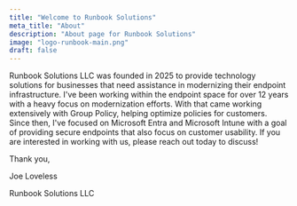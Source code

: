 ```yaml
---
title: "Welcome to Runbook Solutions"
meta_title: "About"
description: "About page for Runbook Solutions"
image: "logo-runbook-main.png"
draft: false
---
```


Runbook Solutions LLC was founded in 2025 to provide technology solutions for businesses that need assistance in modernizing their endpoint infrastructure. I've been working within the endpoint space for over 12 years with a heavy focus on modernization efforts. With that came working extensively with Group Policy, helping optimize policies for customers. Since then, I've focused on Microsoft Entra and Microsoft Intune with a goal of providing secure endpoints that also focus on customer usability. If you are interested in working with us, please reach out today to discuss!

Thank you,

Joe Loveless

Runbook Solutions LLC
